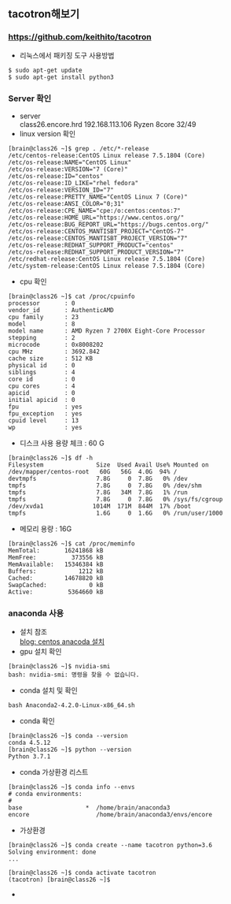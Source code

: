## tacotron해보기 
### https://github.com/keithito/tacotron

* 리눅스에서 패키징 도구 사용방법
```
$ sudo apt-get update
$ sudo apt-get install python3
```
### Server 확인
* server   
class26.encore.hrd 192.168.113.106 Ryzen 8core 32/49
* linux version 확인
```
[brain@class26 ~]$ grep . /etc/*-release
/etc/centos-release:CentOS Linux release 7.5.1804 (Core)
/etc/os-release:NAME="CentOS Linux"
/etc/os-release:VERSION="7 (Core)"
/etc/os-release:ID="centos"
/etc/os-release:ID_LIKE="rhel fedora"
/etc/os-release:VERSION_ID="7"
/etc/os-release:PRETTY_NAME="CentOS Linux 7 (Core)"
/etc/os-release:ANSI_COLOR="0;31"
/etc/os-release:CPE_NAME="cpe:/o:centos:centos:7"
/etc/os-release:HOME_URL="https://www.centos.org/"
/etc/os-release:BUG_REPORT_URL="https://bugs.centos.org/"
/etc/os-release:CENTOS_MANTISBT_PROJECT="CentOS-7"
/etc/os-release:CENTOS_MANTISBT_PROJECT_VERSION="7"
/etc/os-release:REDHAT_SUPPORT_PRODUCT="centos"
/etc/os-release:REDHAT_SUPPORT_PRODUCT_VERSION="7"
/etc/redhat-release:CentOS Linux release 7.5.1804 (Core)
/etc/system-release:CentOS Linux release 7.5.1804 (Core)

```
* cpu 확인
```
[brain@class26 ~]$ cat /proc/cpuinfo
processor       : 0
vendor_id       : AuthenticAMD
cpu family      : 23
model           : 8
model name      : AMD Ryzen 7 2700X Eight-Core Processor
stepping        : 2
microcode       : 0x8008202
cpu MHz         : 3692.842
cache size      : 512 KB
physical id     : 0
siblings        : 4
core id         : 0
cpu cores       : 4
apicid          : 0
initial apicid  : 0
fpu             : yes
fpu_exception   : yes
cpuid level     : 13
wp              : yes
```
* 디스크 사용 용량 체크 : 60 G
```
[brain@class26 ~]$ df -h
Filesystem               Size  Used Avail Use% Mounted on
/dev/mapper/centos-root   60G   56G  4.0G  94% /
devtmpfs                 7.8G     0  7.8G   0% /dev
tmpfs                    7.8G     0  7.8G   0% /dev/shm
tmpfs                    7.8G   34M  7.8G   1% /run
tmpfs                    7.8G     0  7.8G   0% /sys/fs/cgroup
/dev/xvda1              1014M  171M  844M  17% /boot
tmpfs                    1.6G     0  1.6G   0% /run/user/1000
```
* 메모리 용량 : 16G
```
[brain@class26 ~]$ cat /proc/meminfo
MemTotal:       16241868 kB
MemFree:          373556 kB
MemAvailable:   15346384 kB
Buffers:            1212 kB
Cached:         14678820 kB
SwapCached:            0 kB
Active:          5364660 kB

```
### anaconda 사용
* 설치 참조  
[blog: centos anacoda 설치](http://blog.naver.com/PostView.nhn?blogId=cjh226&logNo=220919371679&parentCategoryNo=&categoryNo=11&viewDate=&isShowPopularPosts=false&from=postView)
* gpu 설치 확인
```
[brain@class26 ~]$ nvidia-smi
bash: nvidia-smi: 명령을 찾을 수 없습니다.
```
* conda 설치 및 확인 
```
bash Anaconda2-4.2.0-Linux-x86_64.sh
```
* conda 확인 
```
[brain@class26 ~]$ conda --version
conda 4.5.12
[brain@class26 ~]$ python --version
Python 3.7.1
```
* conda 가상환경 리스트  
```
[brain@class26 ~]$ conda info --envs
# conda environments:
#
base                  *  /home/brain/anaconda3
encore                   /home/brain/anaconda3/envs/encore

```
* 가상환경   
```
[brain@class26 ~]$ conda create --name tacotron python=3.6
Solving environment: done
...

[brain@class26 ~]$ conda activate tacotron
(tacotron) [brain@class26 ~]$

```

* 
